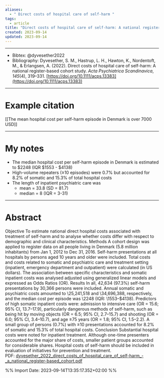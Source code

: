 ```yaml
---
aliases:
  - " Direct costs of hospital care of self-harm "
tags:
  - article
title: "Direct costs of hospital care of self-harm: A national register-based cohort study"
created: 2023-09-14
updated: 2023-09-14
---
```


---

- Bibtex: @dyvesether2022
- Bibliography: Dyvesether, S. M., Hastrup, L. H., Hawton, K., Nordentoft, M., & Erlangsen, A. (2022). Direct costs of hospital care of self-harm: A national register-based cohort study. _Acta Psychiatrica Scandinavica_, _145_(4), 319–331. [https://doi.org/10.1111/acps.13383](https://doi.org/10.1111/acps.13383)

---
# Example citation

[[The mean hospital cost per self-harm episode in Denmark is over 7000 USD]]

---
# My notes
- The median hospital cost per self-harm episode in Denmark is estimated to $2248 (IQR $1553 - $4138)
- High-volume repeaters (≥10 episodes) were 0.7% but accounted for 8.2% of somatic and 15.3% of total hospital costs
- The length of inpatient psychiatric care was
	- mean = 33.8 (SD = 81.7)
	- median = 8 (IQR = 3-31)

---

# Abstract
Objective To estimate national direct hospital costs associated with treatment of self-harm and to analyse whether costs differ with respect to demographic and clinical characteristics. Methods A cohort design was applied to register data on all people living in Denmark (5.8 million inhabitants) from Jan 1, 2012 to Dec 31, 2016. Self-harm presentations at all hospitals by persons aged 10 years and older were included. Total costs and costs related to somatic and psychiatric care and treatment setting (inpatient, emergency department and outpatient) were calculated (in US dollars). The association between specific characteristics and somatic inpatient costs was analysed adjusted using generalized linear models and expressed as Odds Ratios (OR). Results In all, 42,634 (97.3%) self-harm presentations by 30,366 persons were included. Annual somatic and psychiatric costs amounted to \25,241,518 and \34,696,388, respectively, and the median cost per episode was \2248 (IQR: \1553–$4138). Predictors of high somatic inpatient costs were: admission to intensive care (OR = 15.6; 95% CI, 13.7–17.9), particularly dangerous methods of self-harm, such as being hit by moving objects (OR = 6.5; 95% CI, 2.7–15.7) and shooting (OR = 6.0; 95% CI, 3.4–10.7), and age ≥75 years (OR = 1.8; 95% CI, 1.5–2.2). A small group of persons (0.7%) with ≥10 presentations accounted for 8.2% of somatic and 15.3% of total hospital costs. Conclusion Substantial hospital costs were noted for inpatient treatment. Although one-time presenters accounted for the major share of costs, smaller patient groups accounted for considerable shares. Hospital costs of self-harm should be included in evaluation of initiatives for prevention and treatment.
PDF: [dyvesether_2022_direct_costs_of_hospital_care_of_self-harm_-_a_national_register-based_cohort.pdf](file:///Users/oskarflygare/Library/CloudStorage/OneDrive-KarolinskaInstitutet/30-39%20Resources/37%20-%20Personal%20research%20library/zotero-articles/Dyvesether/dyvesether_2022_direct_costs_of_hospital_care_of_self-harm_-_a_national_register-based_cohort.pdf)

%% Import Date: 2023-09-14T13:35:17.352+02:00 %%
